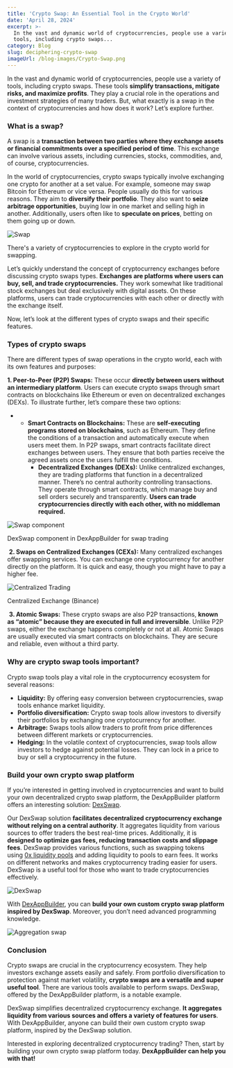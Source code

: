 ```yaml
---
title: 'Crypto Swap: An Essential Tool in the Crypto World'
date: 'April 28, 2024'
excerpt: >-
  In the vast and dynamic world of cryptocurrencies, people use a variety of
  tools, including crypto swaps...
category: Blog
slug: deciphering-crypto-swap
imageUrl: /blog-images/Crypto-Swap.png
---
```


In the vast and dynamic world of cryptocurrencies, people use a variety of tools, including crypto swaps. These tools **simplify transactions, mitigate risks, and maximize profits**. They play a crucial role in the operations and investment strategies of many traders. But, what exactly is a swap in the context of cryptocurrencies and how does it work? Let’s explore further.

### What is a swap?

A swap is a **transaction between two parties where they exchange assets or financial commitments over a specified period of time**. This exchange can involve various assets, including currencies, stocks, commodities, and, of course, cryptocurrencies.

In the world of cryptocurrencies, crypto swaps typically involve exchanging one crypto for another at a set value. For example, someone may swap Bitcoin for Ethereum or vice versa. People usually do this for various reasons. They aim to **diversify their portfolio**. They also want to **seize arbitrage opportunities**, buying low in one market and selling high in another. Additionally, users often like to **speculate on prices**, betting on them going up or down.

![Swap](/blog-images/Image-33.png)

There's a variety of cryptocurrencies to explore in the crypto world for swapping.

Let’s quickly understand the concept of cryptocurrency exchanges before discussing crypto swaps types. **Exchanges are platforms where users can buy, sell, and trade cryptocurrencies.** They work somewhat like traditional stock exchanges but deal exclusively with digital assets. On these platforms, users can trade cryptocurrencies with each other or directly with the exchange itself.

Now, let’s look at the different types of crypto swaps and their specific features.

### Types of crypto swaps

There are different types of swap operations in the crypto world, each with its own features and purposes:

**1\. Peer-to-Peer (P2P) Swaps:** These occur **directly between users without an intermediary platform**. Users can execute crypto swaps through smart contracts on blockchains like Ethereum or even on decentralized exchanges (DEXs). To illustrate further, let’s compare these two options:

* * **Smart Contracts on Blockchains:** These are **self-executing programs stored on blockchains**, such as Ethereum. They define the conditions of a transaction and automatically execute when users meet them. In P2P swaps, smart contracts facilitate direct exchanges between users. They ensure that both parties receive the agreed assets once the users fulfill the conditions.
    * **Decentralized Exchanges (DEXs):** Unlike centralized exchanges, they are trading platforms that function in a decentralized manner. There’s no central authority controlling transactions. They operate through smart contracts, which manage buy and sell orders securely and transparently. **Users can trade cryptocurrencies directly with each other, with no middleman required.**

![Swap component](/blog-images/swapcomponent.png)

DexSwap component in DexAppBuilder for swap trading

 **2\. Swaps on Centralized Exchanges (CEXs):** Many centralized exchanges offer swapping services. You can exchange one cryptocurrency for another directly on the platform. It is quick and easy, though you might have to pay a higher fee.

![Centralized Trading](/blog-images/binancex.png)

Centralized Exchange (Binance)

 **3\. Atomic Swaps:** These crypto swaps are also P2P transactions, **known as “atomic” because they are executed in full and irreversible**. Unlike P2P swaps, either the exchange happens completely or not at all. Atomic Swaps are usually executed via smart contracts on blockchains. They are secure and reliable, even without a third party.

### Why are crypto swap tools important?

Crypto swap tools play a vital role in the cryptocurrency ecosystem for several reasons:

* **Liquidity:** By offering easy conversion between cryptocurrencies, swap tools enhance market liquidity.
* **Portfolio diversification:** Crypto swap tools allow investors to diversify their portfolios by exchanging one cryptocurrency for another.
* **Arbitrage:** Swaps tools allow traders to profit from price differences between different markets or cryptocurrencies.
* **Hedging:** In the volatile context of cryptocurrencies, swap tools allow investors to hedge against potential losses. They can lock in a price to buy or sell a cryptocurrency in the future.

### Build your own crypto swap platform

If you’re interested in getting involved in cryptocurrencies and want to build your own decentralized crypto swap platform, the DexAppBuilder platform offers an interesting solution: [DexSwap](https://dexkit.com/dexswap).

Our DexSwap solution **facilitates decentralized cryptocurrency exchange without relying on a central authority**. It aggregates liquidity from various sources to offer traders the best real-time prices. Additionally, it is **designed to optimize gas fees, reducing transaction costs and slippage fees**. DexSwap provides various functions, such as swapping tokens using [0x liquidity pools](https://0x.org/) and adding liquidity to pools to earn fees. It works on different networks and makes cryptocurrency trading easier for users. DexSwap is a useful tool for those who want to trade cryptocurrencies effectively.

![DexSwap](/blog-images/1-DexSwap-screen.png)

With [DexAppBuilder](https://dexappbuilder.dexkit.com/), you can **build your own custom crypto swap platform inspired by DexSwap**. Moreover, you don’t need advanced programming knowledge.

![Aggregation swap](/blog-images/Aggregation-swap-2048x1625.png)

### Conclusion

Crypto swaps are crucial in the cryptocurrency ecosystem. They help investors exchange assets easily and safely. From portfolio diversification to protection against market volatility, **crypto swaps are a versatile and super useful tool**. There are various tools available to perform swaps. DexSwap, offered by the DexAppBuilder platform, is a notable example.

DexSwap simplifies decentralized cryptocurrency exchange. **It aggregates liquidity from various sources and offers a variety of features for users**. With DexAppBuilder, anyone can build their own custom crypto swap platform, inspired by the DexSwap solution.

Interested in exploring decentralized cryptocurrency trading? Then, start by building your own crypto swap platform today. **DexAppBuilder can help you with that!**
